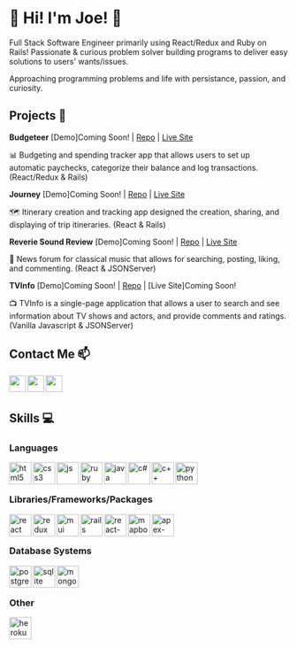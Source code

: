 # :wave:  Hi! I'm Joe! :wave: 

Full Stack Software Engineer primarily using React/Redux and Ruby on Rails! Passionate & curious problem solver building programs to deliver easy solutions to users' wants/issues.


Approaching programming problems and life with persistance, passion, and curiosity. 
 
  
## Projects :art:

**Budgeteer** [Demo]Coming Soon! | [Repo](https://github.com/ChristensenJoe/budgeteer) | [Live Site](https://budgeteer-finance.herokuapp.com/)

📊 Budgeting and spending tracker app that allows users to set up automatic paychecks, categorize their balance and log transactions. (React/Redux & Rails)

**Journey** [Demo]Coming Soon! | [Repo](https://github.com/ChristensenJoe/journey) | [Live Site](https://journey-itinerary.herokuapp.com/)

🗺️ Itinerary creation and tracking app designed the creation, sharing, and displaying of trip itineraries. (React & Rails)

**Reverie Sound Review** [Demo]Coming Soon! | [Repo](https://github.com/ChristensenJoe/reverie-sound-review) | [Live Site](https://hardcore-wright-b83c1e.netlify.app/)

🎵 News forum for classical music that allows for searching, posting, liking, and commenting. (React & JSONServer)

**TVInfo** [Demo]Coming Soon! | [Repo](https://github.com/ChristensenJoe/TVInfo) | [Live Site]Coming Soon!

📺 TVInfo is a single-page application that allows a user to search and see information about TV shows and actors, and provide comments and ratings. (Vanilla Javascript & JSONServer)
  
## Contact Me :mailbox:

<p>
  <a href="https://www.linkedin.com/in/christensen-joe/" target="blank"><img align="left" src="https://cdn.jsdelivr.net/npm/simple-icons@3.0.1/icons/linkedin.svg" height="30" width="30" /></a>
  <a href="https://dev.to/christensenjoe" target="blank"><img align="left" src="https://cdn.worldvectorlogo.com/logos/devto.svg"  height="30" width="30" /></a>
 <a href="https://twitter.com/JoeChri86682303" target="blank"><img align="left" src="https://cdn.jsdelivr.net/gh/devicons/devicon/icons/twitter/twitter-original.svg" height="30" width="30" /></a>
 </p>
 
 <br />
 &emsp;
 
 
## Skills :computer:

### Languages


<p align="left">
 <img src="https://cdn.jsdelivr.net/gh/devicons/devicon/icons/html5/html5-original.svg" alt="html5" align="left" width="40" height="40"/>
  <img src="https://cdn.jsdelivr.net/gh/devicons/devicon/icons/css3/css3-original.svg" alt="css3" align="left" width="40" height="40"/>
  <img src="https://cdn.jsdelivr.net/gh/devicons/devicon/icons/javascript/javascript-original.svg" alt="js" align="left" width="40" height="40"/>
   <img src="https://cdn.jsdelivr.net/gh/devicons/devicon/icons/ruby/ruby-original.svg" alt="ruby" align="left" width="40" height="40"/>
 <img src="https://cdn.jsdelivr.net/gh/devicons/devicon/icons/java/java-original.svg" alt="java" align="left" width="40" height="40"/>
 <img src="https://cdn.jsdelivr.net/gh/devicons/devicon/icons/csharp/csharp-original.svg" alt="c#" align="left" width="40" height="40"/>
 <img src="https://cdn.jsdelivr.net/gh/devicons/devicon/icons/cplusplus/cplusplus-original.svg" alt="c++" align="left" width="40" height="40"/>
 <img src="https://cdn.jsdelivr.net/gh/devicons/devicon/icons/python/python-original.svg" alt="python" align="left" width="40" height="40"/>
 </p>

 </br>
 </br>
 
 ### Libraries/Frameworks/Packages
 
 
 <p align="left">
  <img src="https://i.imgur.com/rTNkWSQ.png" alt="react" align="left" width="40" height="40"/>
  <img src="https://cdn.jsdelivr.net/gh/devicons/devicon/icons/redux/redux-original.svg" alt="redux" align="left" width="40" height="40"/>
 <img src="https://cdn.jsdelivr.net/gh/devicons/devicon/icons/materialui/materialui-original.svg" alt="mui" align="left" width="40" height="40"/>
  <img src="https://cdn.jsdelivr.net/gh/devicons/devicon/icons/rails/rails-original-wordmark.svg" alt="rails" align="left" width="40" height="40"/>
 <img src="https://res.cloudinary.com/practicaldev/image/fetch/s---xCsVK0j--/c_imagga_scale,f_auto,fl_progressive,h_1080,q_auto,w_1080/https://reacttraining.com/images/blog/reach-react-router-future.png" alt="react-router" align="left" width="40" height="40"/>
 <img src="http://www.azavea.com/wp-content/uploads/2015/08/mapbox-logo.png" alt="mapbox" align="left" width="40" height="40"/>
 <img src="https://avatars.githubusercontent.com/u/37190687?s=200&v=4" alt="apex-charts" align="left" width="40" height="40"/>
</p>
</br>
</br>

### Database Systems


 <p align="left">
  <img src="https://cdn.jsdelivr.net/gh/devicons/devicon/icons/postgresql/postgresql-original.svg" alt="postgres" align="left" width="40" height="40"/>
 <img src="https://upload.wikimedia.org/wikipedia/commons/thumb/9/97/Sqlite-square-icon.svg/2048px-Sqlite-square-icon.svg.png" alt="sqlite" align="left" width="40" height="40"/>
 <img src="https://cdn.jsdelivr.net/gh/devicons/devicon/icons/mongodb/mongodb-original.svg" alt="mongodb" align="left" width="40" height="40"/>
</p>

</br>
</br>

### Other


 <p align="left">
  <img src="https://cdn.jsdelivr.net/gh/devicons/devicon/icons/heroku/heroku-original.svg" alt="heroku" align="left" width="40" height="40"/>
</p>

<br />
&emsp;
